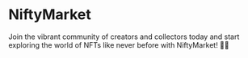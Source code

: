 # NiftyMarket
Join the vibrant community of creators and collectors today and start exploring the world of NFTs like never before with NiftyMarket! 🚀🌟
